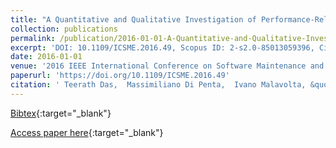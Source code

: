 ```yaml
---
title: "A Quantitative and Qualitative Investigation of Performance-Related Commits in Android Apps"
collection: publications
permalink: /publication/2016-01-01-A-Quantitative-and-Qualitative-Investigation-of-Performance-Related-Commits-in-Android-Apps
excerpt: 'DOI: 10.1109/ICSME.2016.49, Scopus ID: 2-s2.0-85013059396, Cited by: 7'
date: 2016-01-01
venue: '2016 IEEE International Conference on Software Maintenance and Evolution, ICSME 2016, Raleigh, NC, USA, October 2-7, 2016'
paperurl: 'https://doi.org/10.1109/ICSME.2016.49'
citation: ' Teerath Das,  Massimiliano Di Penta,  Ivano Malavolta, &quot;A Quantitative and Qualitative Investigation of Performance-Related Commits in Android Apps.&quot; 2016 IEEE International Conference on Software Maintenance and Evolution, ICSME 2016, Raleigh, NC, USA, October 2-7, 2016, 2016.'
---
```

[Bibtex](https://dblp.org/rec/bib/conf/icsm/DasPM16){:target="_blank"}

[Access paper here](https://doi.org/10.1109/ICSME.2016.49){:target="_blank"}
